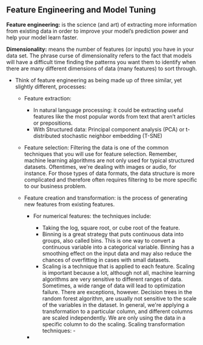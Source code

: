 ## Feature Engineering and Model Tuning
**Feature engineering:** is the science (and art) of extracting more information from existing data in order to improve your model’s prediction power and help your model learn faster.

**Dimensionality:** means the number of features (or inputs) you have in your data set. The phrase curse of dimensionality refers to the fact that models will have a difficult time finding the patterns you want them to identify when there are many different dimensions of data (many features) to sort through.

* Think of feature engineering as being made up of three similar, yet slightly different,
processes:
    - Feature extraction:
      - In natural language processing: it could be extracting useful features like the most popular words from text that aren’t articles or prepositions.
      - With Structured data: Principal component analysis (PCA) or t-distributed stochastic neighbor embedding (T-SNE)

    - Feature selection:  Filtering the data is one of the common techniques that you will use for feature selection. Remember, machine learning algorithms are not only used for typical structured datasets. Oftentimes, we're dealing with images or audio, for instance. For those types of data formats, the data structure is more complicated and therefore often requires filtering to be more specific to our business problem.
    - Feature creation and transformation: is the process of generating new features from existing features.
         - For numerical features: the techniques include:
           - Taking the log, square root, or cube root of the feature.
           - Binning is a great strategy that puts continuous data into groups, also called bins. This is one way to convert a continuous variable into a categorical variable. Binning has a smoothing effect on the input data and may also reduce the chances of overfitting in cases with small datasets.
           - Scaling is a technique that is applied to each feature. Scaling is important because a lot, although not all, machine learning algorithms are very sensitive to different ranges of data. Sometimes, a wide range of data will lead to optimization failure. There are exceptions, however. Decision trees in the random forest algorithm, are usually not sensitive to the scale of the variables in the dataset. In general, we're applying a transformation to a particular column, and different columns are scaled independently. We are only using the data in a specific column to do the scaling.
Scaling transformation techniques:
                 - 

         - 

